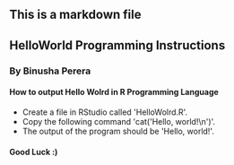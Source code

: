 ## This is a markdown file

## HelloWorld Programming Instructions 
### By Binusha Perera

#### How to output Hello Wolrd in R Programming Language

* Create a file in RStudio called 'HelloWolrd.R'.
* Copy the following command 'cat('Hello, world!\n')'.
* The output of the program should be 'Hello, world!'.

#### Good Luck :)
